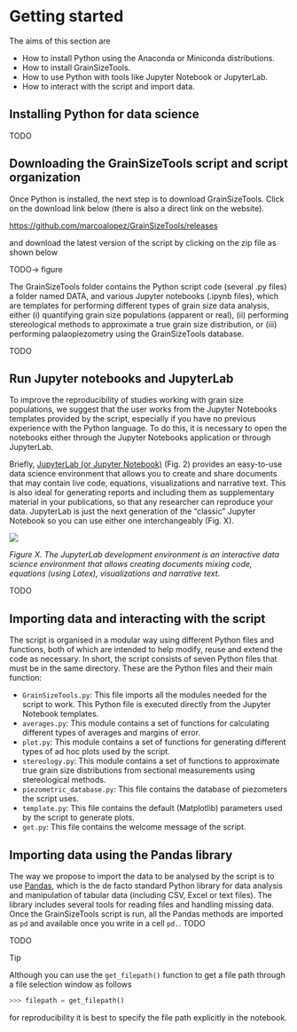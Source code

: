 # Getting started

The aims of this section are

- How to install Python using the Anaconda or Miniconda distributions.
- How to install GrainSizeTools.
- How to use Python with tools like Jupyter Notebook or JupyterLab.
- How to interact with the script and import data.

## Installing Python for data science

TODO

## Downloading the GrainSizeTools script and script organization

Once Python is installed, the next step is to download GrainSizeTools. Click on the download link below (there is also a direct link on the website).

https://github.com/marcoalopez/GrainSizeTools/releases

and download the latest version of the script by clicking on the zip file as shown below

TODO-> figure

The GrainSizeTools folder contains the Python script code (several .py files) a folder named DATA, and various Jupyter notebooks (.ipynb files), which are templates for performing different types of grain size data analysis, either (i) quantifying grain size populations (apparent or real), (ii) performing stereological methods to approximate a true grain size distribution, or (iii) performing palaopiezometry using the GrainSizeTools database. 

TODO

## Run Jupyter notebooks and JupyterLab

To improve the reproducibility of studies working with grain size populations, we suggest that the user works from the Jupyter Notebooks templates provided by the script, especially if you have no previous experience with the Python language. To do this, it is necessary to open the notebooks either through the Jupyter Notebooks application or through JupyterLab.

Briefly, [JupyterLab (or Jupyter Notebook)](https://jupyter.org/) (Fig. 2) provides an easy-to-use data science environment that allows you to create and share documents that may contain live code, equations, visualizations and narrative text. This is also ideal for generating reports and including them as supplementary material in your publications, so that any researcher can reproduce your data. JupyterLab is just the next generation of the “classic” Jupyter Notebook so you can use either one interchangeably (Fig. X).

![](https://github.com/marcoalopez/GrainSizeTools/blob/master/FIGURES/Jupyter_lab.png?raw=true)

*Figure X. The JupyterLab development environment is an interactive data science environment that allows creating documents mixing code, equations (using Latex), visualizations and narrative text*.

TODO

## Importing data and interacting with the script

The script is organised in a modular way using different Python files and functions, both of which are intended to help modify, reuse and extend the code as necessary. In short, the script consists of seven Python files that must be in the same directory. These are the Python files and their main function:

- ``GrainSizeTools.py``: This file imports all the modules needed for the script to work. This Python file is executed directly from the Jupyter Notebook templates.
- ``averages.py``: This module contains a set of functions for calculating different types of averages and margins of error.
- ``plot.py``: This module contains a set of functions for generating different types of ad hoc plots used by the script.
- ``stereology.py``: This module contains a set of functions to approximate true grain size distributions from sectional measurements using stereological methods.
- ``piezometric_database.py``: This file contains the database of piezometers the script uses.
- ``template.py``: This file contains the default (Matplotlib) parameters used by the script to generate plots.
- ``get.py``: This file contains the welcome message of the script.

## Importing data using the Pandas library

The way we propose to import the data to be analysed by the script is to use [Pandas](https://pandas.pydata.org/), which is the de facto standard Python library for data analysis and manipulation of tabular data (including CSV, Excel or text files). The library includes several tools for reading files and handling missing data. Once the GrainSizeTools script is run, all the Pandas methods are imported as ``pd`` and available once you write in a cell ``pd.``. TODO

TODO

> [!TIP]
> Although you can use the ``get_filepath()`` function to get a file path through a file selection window as follows
>
> ```python
> >>> filepath = get_filepath()
> ```
> for reproducibility it is best to specify the file path explicitly in the notebook.